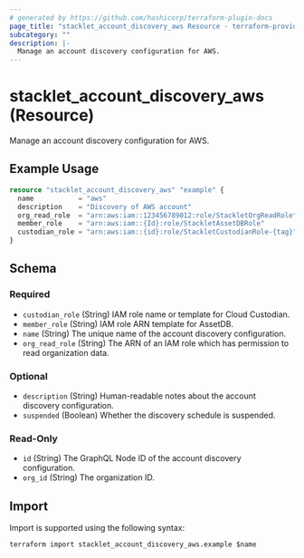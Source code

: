 ```yaml
---
# generated by https://github.com/hashicorp/terraform-plugin-docs
page_title: "stacklet_account_discovery_aws Resource - terraform-provider-stacklet"
subcategory: ""
description: |-
  Manage an account discovery configuration for AWS.
---
```


# stacklet_account_discovery_aws (Resource)

Manage an account discovery configuration for AWS.

## Example Usage

```terraform
resource "stacklet_account_discovery_aws" "example" {
  name           = "aws"
  description    = "Discovery of AWS account"
  org_read_role  = "arn:aws:iam::123456789012:role/StackletOrgReadRole"
  member_role    = "arn:aws:iam::{Id}:role/StackletAssetDBRole"
  custodian_role = "arn:aws:iam::{id}:role/StackletCustodianRole-{tag}"
}
```

<!-- schema generated by tfplugindocs -->
## Schema

### Required

- `custodian_role` (String) IAM role name or template for Cloud Custodian.
- `member_role` (String) IAM role ARN template for AssetDB.
- `name` (String) The unique name of the account discovery configuration.
- `org_read_role` (String) The ARN of an IAM role which has permission to read organization data.

### Optional

- `description` (String) Human-readable notes about the account discovery configuration.
- `suspended` (Boolean) Whether the discovery schedule is suspended.

### Read-Only

- `id` (String) The GraphQL Node ID of the account discovery configuration.
- `org_id` (String) The organization ID.

## Import

Import is supported using the following syntax:

```shell
terraform import stacklet_account_discovery_aws.example $name
```
